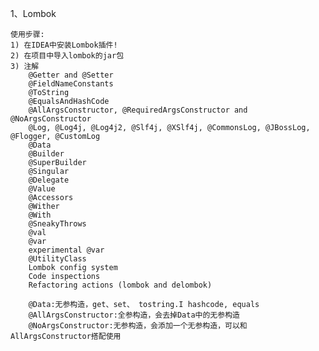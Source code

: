 1、Lombok

    使用步骤:
    1) 在IDEA中安装Lombok插件!
    2) 在项目中导入lombok的jar包
    3) 注解
        @Getter and @Setter
        @FieldNameConstants
        @ToString
        @EqualsAndHashCode
        @AllArgsConstructor, @RequiredArgsConstructor and @NoArgsConstructor
        @Log, @Log4j, @Log4j2, @Slf4j, @XSlf4j, @CommonsLog, @JBossLog, @Flogger, @CustomLog
        @Data
        @Builder
        @SuperBuilder
        @Singular
        @Delegate
        @Value
        @Accessors
        @Wither
        @With
        @SneakyThrows
        @val
        @var
        experimental @var
        @UtilityClass
        Lombok config system
        Code inspections
        Refactoring actions (lombok and delombok)
        
        @Data:无参构造，get、set、 tostring.I hashcode, equals
        @AllArgsConstructor:全参构造，会去掉Data中的无参构造
        @NoArgsConstructor:无参构造，会添加一个无参构造，可以和AllArgsConstructor搭配使用